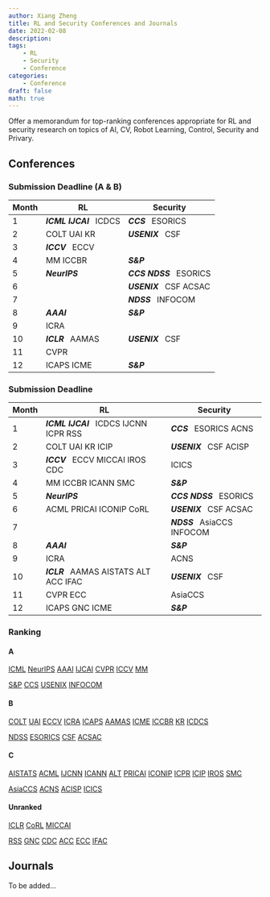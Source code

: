 ```yaml
---
author: Xiang Zheng
title: RL and Security Conferences and Journals
date: 2022-02-08
description:
tags:
    - RL
    - Security
    - Conference
categories:
    - Conference
draft: false
math: true
---
```


Offer a memorandum for top-ranking conferences appropriate for RL and security research on topics of AI, CV, Robot Learning, Control, Security and Privary.

## Conferences

### Submission Deadline (A & B)

| Month | RL                                 | Security                           |
| ----- | ---------------------------------- | ---------------------------------- |
| 1     | **_ICML_** **_IJCAI_**&ensp; ICDCS | **_CCS_**&ensp; ESORICS            |
| 2     | COLT UAI KR                        | **_USENIX_**&ensp; CSF             |
| 3     | **_ICCV_**&ensp; ECCV              |                                    |
| 4     | MM ICCBR                           | **_S&P_**&ensp;                    |
| 5     | **_NeurIPS_**&ensp;                | **_CCS_** **_NDSS_**&ensp; ESORICS |
| 6     |                                    | **_USENIX_**&ensp; CSF ACSAC       |
| 7     |                                    | **_NDSS_**&ensp; INFOCOM           |
| 8     | **_AAAI_**&ensp;                   | **_S&P_**&ensp;                    |
| 9     | ICRA                               |                                    |
| 10    | **_ICLR_**&ensp; AAMAS             | **_USENIX_**&ensp; CSF             |
| 11    | CVPR                               |                                    |
| 12    | ICAPS ICME                         | **_S&P_**&ensp;                    |

### Submission Deadline

| Month | RL                                                | Security                           |
| ----- | ------------------------------------------------- | ---------------------------------- |
| 1     | **_ICML_** **_IJCAI_**&ensp; ICDCS IJCNN ICPR RSS | **_CCS_**&ensp; ESORICS ACNS       |
| 2     | COLT UAI KR ICIP                                  | **_USENIX_**&ensp; CSF ACISP       |
| 3     | **_ICCV_**&ensp; ECCV MICCAI IROS CDC             | ICICS                              |
| 4     | MM ICCBR ICANN SMC                                | **_S&P_**&ensp;                    |
| 5     | **_NeurIPS_**&ensp;                               | **_CCS_** **_NDSS_**&ensp; ESORICS |
| 6     | ACML PRICAI ICONIP CoRL                           | **_USENIX_**&ensp; CSF ACSAC       |
| 7     |                                                   | **_NDSS_**&ensp; AsiaCCS INFOCOM   |
| 8     | **_AAAI_**&ensp;                                  | **_S&P_**&ensp;                    |
| 9     | ICRA                                              | ACNS                               |
| 10    | **_ICLR_**&ensp; AAMAS AISTATS ALT ACC IFAC       | **_USENIX_**&ensp; CSF             |
| 11    | CVPR ECC                                          | AsiaCCS                            |
| 12    | ICAPS GNC ICME                                    | **_S&P_**&ensp;                    |

### Ranking

#### A

[ICML](https://icml.cc/Conferences/2022/Dates)
[NeurIPS](https://nips.cc/Conferences/2022/Dates)
[AAAI](https://aaai.org/Conferences/AAAI-23/)
[IJCAI](https://ijcai-22.org)
[CVPR](https://cvpr2023.thecvf.com)
[ICCV](https://iccv2021.thecvf.com/node/5)
[MM](https://2022.acmmm.org/call-for-papers/)

[S&P](https://www.ieee-security.org/TC/SP2023/cfpapers.html)
[CCS](https://www.sigsac.org/ccs/CCS2022/call-for/call-for-papers.html)
[USENIX](https://www.usenix.org/conference/usenixsecurity22/call-for-papers)
[INFOCOM](https://infocom2022.ieee-infocom.org/authors/call-papers-main-conference)

#### B

[COLT](http://learningtheory.org/colt2022/cfp.html)
[UAI](https://www.auai.org/uai2022/call_for_papers)
[ECCV](https://eccv2022.ecva.net/submission/call-for-papers/)
[ICRA](https://www.icra2022.org/contribute/important-dates)
[ICAPS](http://icaps22.icaps-conference.org)
[AAMAS](https://aamas2022-conference.auckland.ac.nz)
[ICME](http://2022.ieeeicme.org/cf-papers.html)
[ICCBR](https://iccbr2022.loria.fr/call-for-papers/)
[KR](https://kr2022.cs.tu-dortmund.de/call_for_papers.php)
[ICDCS](https://icdcs2022.icdcs.org/cfp/)

[NDSS](https://www.ndss-symposium.org/ndss2022/call-for-papers/)
[ESORICS](https://esorics2022.compute.dtu.dk/cfp.html)
[CSF](https://www.ieee-security.org/TC/CSF2022/cfp.html)
[ACSAC](https://www.acsac.org/2021/submissions/papers/)

#### C

[AISTATS](http://aistats.org/aistats2022/cfp.html)
[ACML](http://www.acml-conf.org/2022/)
[IJCNN](https://wcci2022.org/call-for-papers/)
[ICANN](https://e-nns.org/icann2022/important-dates/)
[ALT](http://algorithmiclearningtheory.org/alt2022/call-for-papers/)
[PRICAI](https://www.pricai.org/2022/calls/call-for-papers)
[ICONIP](https://www.iconip2022.apnns.org)
[ICPR](https://www.icpr2022.com/important-dates/)
[ICIP](https://2022.ieeeicip.org/important-dates/)
[IROS](https://iros2022.org/call-for-papers/)
[SMC](https://ieeesmc2022.org/call-for-papers)

[AsiaCCS](https://asiaccs2022.conferenceservice.jp/dateandcall/callforpapers/)
[ACNS](https://sites.google.com/di.uniroma1.it/acns2022/)
[ACISP](https://uow-ic2.github.io/acisp2022/)
[ICICS](https://icics2022.cyber.kent.ac.uk)

#### Unranked

[ICLR](https://iclr.cc/Conferences/2022/Dates)
[CoRL](http://corl2022.org/key-dates/)
[MICCAI](https://conferences.miccai.org/2022/en/CALL-FOR-PAPERS.html)

[RSS](https://roboticsconference.org)
[GNC](https://www.aiaa.org/SciTech/presentations-papers/call-for-papers)
[CDC](https://cdc2022.ieeecss.org/call-for-papers/)
[ACC](https://acc2022.a2c2.org)
[ECC](https://ecc22.euca-ecc.org/call-for-papers/)
[IFAC](https://www.ifac2023.org)

## Journals

To be added...
